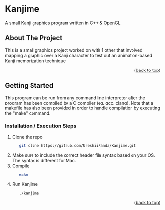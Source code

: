 # Kanjime

A small Kanji graphics program written in C++ &amp; OpenGL


<a name="readme-top"></a>

<!-- smallsh gif -->
<!--  ![small_shell](https://github.com/UreshiiPanda/SmallShell/assets/39992411/e5b00409-8922-4c6d-b11f-c6a555ac96da) -->


<!-- ABOUT THE PROJECT -->
## About The Project

This is a small graphics project worked on with 1 other that involved mapping a graphic over a Kanji character to test out an animation-based Kanji memorization technique.

<p align="right">(<a href="#readme-top">back to top</a>)</p>


<!-- GETTING STARTED -->
## Getting Started

This program can be run from any command line interpreter after the program has been compiled
by a C compiler (eg. gcc, clang). Note that a makefile has also been provided in order to
handle compilation by executing the "make" command.


### Installation / Execution Steps

1. Clone the repo
   ```sh
      git clone https://github.com/UreshiiPanda/Kanjime.git
   ```
2. Make sure to include the correct header file syntax based on your OS. The syntax is different for Mac.
4. Compile
   ```sh
      make
   ```
5. Run Kanjime
   ```sh
      ./kanjime
   ```


<p align="right">(<a href="#readme-top">back to top</a>)</p>
